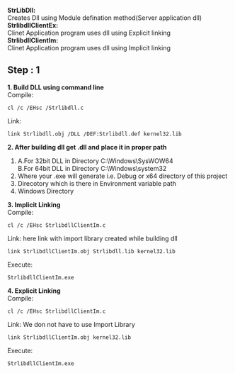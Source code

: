 **StrLibDll:**    
Creates Dll using Module defination method(Server application dll)    
**StrlibdllClientEx:**    
Clinet Application program uses dll using Explicit linking   
**StrlibdllClientIm:**    
Clinet Application program uses dll using Implicit linking  

## Step : 1  
**1. Build DLL using command line**  
Compile:
```
cl /c /EHsc /Strlibdll.c
```
Link:
```
link Strlibdll.obj /DLL /DEF:Strlibdll.def kernel32.lib
```

**2. After building dll get .dll and place it in proper path**
  1. A.For 32bit DLL in Directory C:\Windows\SysWOW64  
		 B.For 64bit DLL in Directory C:\Windows\system32  
2. Where your .exe will generate i.e. Debug or x64 directory of this project  
3. Direcotory which is there in Environment variable path  
4. Windows Directory  

**3. Implicit Linking**  
Compile:
```
cl /c /EHsc StrlibdllClientIm.c
```
Link: here link with import library created while building dll
```
link StrlibdllClientIm.obj Strlibdll.lib kernel32.lib  
```
Execute:
```
StrlibdllClientIm.exe
```
**4. Explicit Linking**  
Compile:
```
cl /c /EHsc StrlibdllClientIm.c
```
Link: We don not have to use Import Library
```
link StrlibdllClientIm.obj kernel32.lib  
```
Execute:
```
StrlibdllClientIm.exe
```
